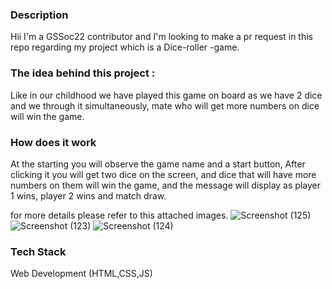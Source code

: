 

### Description

Hii I'm a GSSoc22 contributor and I'm looking to make a pr request in this repo regarding my project which is a Dice-roller -game.

### The idea behind this project :
Like in our childhood we have played this game on board as we have 2 dice and we through it simultaneously, mate who will get more numbers on dice will win the game.

### How does it work
At the starting you will observe the game name and a start button, After clicking it you will get two dice on the screen, and dice that will have more numbers on them will win the game, and the message will display as player 1 wins, player 2 wins and match draw.

for more details please refer to this attached images.
![Screenshot (125)](https://user-images.githubusercontent.com/73521123/163663380-02741197-7cfd-41d6-b232-7f6a5274381a.png)
![Screenshot (123)](https://user-images.githubusercontent.com/73521123/163663362-f9145683-bd03-4d4c-9c02-2a1f5d22b814.png)
![Screenshot (124)](https://user-images.githubusercontent.com/73521123/163663369-7ae1b270-0a85-456d-bbff-36ec36694bbd.png)


### Tech Stack

Web Development (HTML,CSS,JS)
